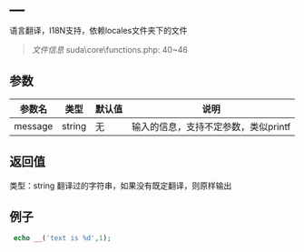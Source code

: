 # __
语言翻译，I18N支持，依赖locales文件夹下的文件
> *文件信息* suda\core\functions.php: 40~46

## 参数

| 参数名 | 类型 | 默认值 | 说明 |
|--------|-----|-------|-------|
| message |  string | 无 |  输入的信息，支持不定参数，类似printf |

## 返回值
类型：string
 翻译过的字符串，如果没有既定翻译，则原样输出

## 例子


```php
 echo __('text is %d',1);
```